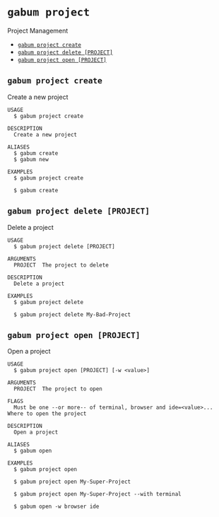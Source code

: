 `gabum project`
===============

Project Management

* [`gabum project create`](#gabum-project-create)
* [`gabum project delete [PROJECT]`](#gabum-project-delete-project)
* [`gabum project open [PROJECT]`](#gabum-project-open-project)

## `gabum project create`

Create a new project

```
USAGE
  $ gabum project create

DESCRIPTION
  Create a new project

ALIASES
  $ gabum create
  $ gabum new

EXAMPLES
  $ gabum project create

  $ gabum create
```

## `gabum project delete [PROJECT]`

Delete a project

```
USAGE
  $ gabum project delete [PROJECT]

ARGUMENTS
  PROJECT  The project to delete

DESCRIPTION
  Delete a project

EXAMPLES
  $ gabum project delete

  $ gabum project delete My-Bad-Project
```

## `gabum project open [PROJECT]`

Open a project

```
USAGE
  $ gabum project open [PROJECT] [-w <value>]

ARGUMENTS
  PROJECT  The project to open

FLAGS
  Must be one --or more-- of terminal, browser and ide=<value>...  Where to open the project

DESCRIPTION
  Open a project

ALIASES
  $ gabum open

EXAMPLES
  $ gabum project open

  $ gabum project open My-Super-Project

  $ gabum project open My-Super-Project --with terminal

  $ gabum open -w browser ide
```
